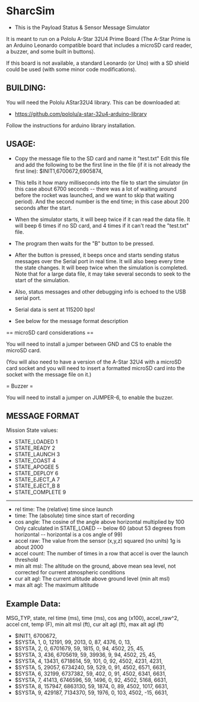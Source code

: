 # SharcSim

 * This is the Payload Status & Sensor Message Simulator
  
 It is meant to run on a Pololu A-Star 32U4 Prime Board
 (The A-Star Prime is an Arduino Leonardo compatible board
 that includes a microSD card reader, a buzzer, and some
 built in buttons).
  
 If this board is not available, a standard Leonardo
 (or Uno) with a SD shield could be used (with some minor
 code modifications).
 
 BUILDING:
 ---------------------------------------------------------
 You will need the Pololu AStar32U4 library.  This can
 be downloaded at:
 * https://github.com/pololu/a-star-32u4-arduino-library
 
 Follow the instructions for arduino library installation.
 
 USAGE:
 ---------------------------------------------------------
 * Copy the message file to the SD card and name it "test.txt"
  Edit this file and add the following to be the first line in 
  the file (if it is not already the first line):
          $INIT1,6700672,6905874,
          
 * This tells it how many milliseconds into the file to start
 the simulator (in this case about 6700 seconds -- there was
 a lot of waiting around before the rocket was launched, and
 we want to skip that waiting period).  And the second number
 is the end time; in this case about 200 seconds after the start.
  
 * When the simulator starts, it will beep twice if it can
 read the data file.  It will beep 6 times if no SD card,
 and 4 times if it can't read the "test.txt" file.
  
 * The program then waits for the "B" button to be pressed.
  
 * After the button is pressed, it beeps once and starts
 sending status messages over the Serial port in real
 time.  It will also beep every time the state changes.
 It will beep twice when the simulation is completed.
 Note that for a large data file, it may take several
 seconds to seek to the start of the simulation.
  
 * Also, status messages and other debugging info is echoed
 to the USB serial port.
  
 * Serial data is sent at 115200 bps!
  
 * See below for the message format description
  


== microSD card considerations ==

You will need to install a jumper between GND and CS to enable
the microSD card.

(You will also need to have a version of the A-Star 32U4 with a
microSD card socket and you will need to insert a formatted
microSD card into the socket with the message file on it.)

= Buzzer =

You will need to install a jumper on JUMPER-6, to enable
the buzzer.



 MESSAGE FORMAT
---------------------------------------------------------
 Mission State values:
   - STATE_LOADED  1
   - STATE_READY   2
   - STATE_LAUNCH  3
   - STATE_COAST   4
   - STATE_APOGEE  5
   - STATE_DEPLOY  6
   - STATE_EJECT_A 7
   - STATE_EJECT_B 8
   - STATE_COMPLETE 9

-----------------------------------------------------

  * rel time: The (relative) time since launch
  * time: The (absolute) time since start of recording
  * cos angle: The cosine of the angle above horizontal multiplied by 100
           Only calculated in STATE_LOAED -- below 60 (about 53 degrees 
           from horizontal -- horizontal is a cos angle of 99)
  * accel raw: The value from the sensor (x,y,z) squared (no units) 
           1g is about 2000
  * accel count: The number of times in a row that accel is 
           over the launch threshold
  * min alt msl: The altitude on the ground, above mean sea level, 
           not corrected for current atmospheric conditions
  * cur alt agl: The current altitude above ground level (min alt msl)
  * max alt agl: The maximum altitude

Example Data:
-----------------------------------------------------

MSG_TYP, state, rel time (ms), time (ms), cos ang (x100), accel_raw^2, accel cnt, temp (F), min alt msl (ft), cur alt agl (ft), max alt agl (ft)
  * $INIT1, 6700672,
  * $SYSTA,     1,             0,     12191,             99,        2013,         0,       87,             4376,                0,              13,
  * $SYSTA,     2,             0,   6701679,             59,        1815,         0,       94,             4502,               25,              45,
  * $SYSTA,     3,           436,   6705619,             59,       39936,         9,       94,             4502,               25,              45,
  * $SYSTA,     4,         13431,   6718614,             59,         101,         0,       92,             4502,             4231,            4231,
  * $SYSTA,     5,         29057,   6734240,             59,         529,         0,       91,             4502,             6571,            6631,
  * $SYSTA,     6,         32199,   6737382,             59,         402,         0,       91,             4502,             6341,            6631,
  * $SYSTA,     7,         41413,   6746596,             59,        1496,         0,       92,             4502,             5168,            6631,
  * $SYSTA,     8,        157947,   6863130,             59,        1874,         0,       89,             4502,             1017,            6631,
  * $SYSTA,     9,        429187,   7134370,             59,        1976,         0,      103,             4502,              -15,            6631,

